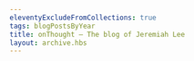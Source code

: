 ```yaml
---
eleventyExcludeFromCollections: true
tags: blogPostsByYear
title: onThought – The blog of Jeremiah Lee
layout: archive.hbs
---
```

